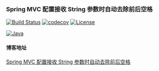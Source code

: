 ### Spring MVC 配置接收 String 参数时自动去除前后空格
[![Build Status](https://travis-ci.com/ghthou/spring-mvc-string-trim-samples.svg?branch=master)](https://travis-ci.com/ghthou/spring-mvc-string-trim-samples)
[![codecov](https://codecov.io/gh/ghthou/spring-mvc-string-trim-samples/branch/master/graph/badge.svg)](https://codecov.io/gh/ghthou/spring-mvc-string-trim-samples)
[![License](https://img.shields.io/github/license/ghthou/spring-mvc-string-trim-samples.svg)](https://github.com/ghthou/spring-mvc-string-trim-samples/blob/master/LICENSE)


[![Java](https://img.shields.io/badge/java-1.8-blue.svg)](#)

#### 博客地址
[Spring MVC 配置接收 String 参数时自动去除前后空格](https://ghthou.github.io/2018/10/04/Spring%20MVC%20%E9%85%8D%E7%BD%AE%E6%8E%A5%E6%94%B6%20String%20%E5%8F%82%E6%95%B0%E6%97%B6%E8%87%AA%E5%8A%A8%E5%8E%BB%E9%99%A4%E5%89%8D%E5%90%8E%E7%A9%BA%E6%A0%BC/)
